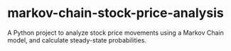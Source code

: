 # markov-chain-stock-price-analysis
A Python project to analyze stock price movements using a Markov Chain model, and calculate steady-state probabilities.
